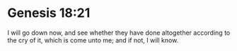 # Genesis 18:21

I will go down now, and see whether they have done altogether according to the cry of it, which is come unto me; and if not, I will know.